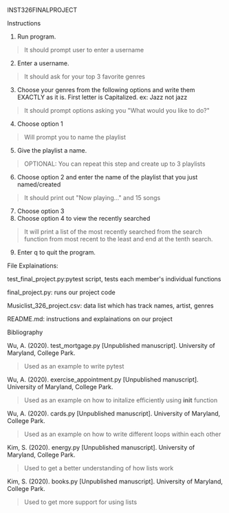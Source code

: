 INST326FINALPROJECT

Instructions

1. Run program.
>It should prompt user to enter a username
2. Enter a username.
>It should ask for your top 3 favorite genres
3. Choose your genres from the following options and write them EXACTLY as it is. First letter is Capitalized. ex: Jazz not jazz
>It should prompt options asking you "What would you like to do?"
4. Choose option 1
>Will prompt you to name the playlist
5. Give the playlist a name.
>OPTIONAL: You can repeat this step and create up to 3 playlists
6. Choose option 2 and enter the name of the playlist that you just named/created
>It should print out "Now playing..." and 15 songs
7. Choose option 3
8. Choose option 4 to view the recently searched
>It will print a list of the most recently searched from the search function from most recent to the least and end at the tenth search. 
9. Enter q to quit the program.


File Explainations:

test_final_project.py:pytest script, tests each member's individual  functions

final_project.py: runs our project code

Musiclist_326_project.csv: data list which has track names, artist, genres

README.md: instructions and explainations on our project


Bibliography

Wu, A. (2020). test_mortgage.py
  [Unpublished manuscript]. University of Maryland, College Park.
>Used as an example to write pytest

Wu, A. (2020). exercise_appointment.py
  [Unpublished manuscript]. University of Maryland, College Park.
>Used as an example on how to initalize efficiently using __init__ function

Wu, A. (2020). cards.py
  [Unpublished manuscript]. University of Maryland, College Park.
>Used as an example on how to write different loops within each other

Kim, S. (2020). energy.py
    [Unpublished manuscript]. University of Maryland, College Park.
>Used to get a better understanding of how lists work

Kim, S. (2020). books.py
    [Unpublished manuscript]. University of Maryland, College Park.
>Used to get more support for using lists


  

